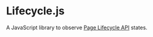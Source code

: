 # Lifecycle.js

A JavaScript library to observe [Page Lifecycle API](https://github.com/WICG/page-lifecycle) states.

